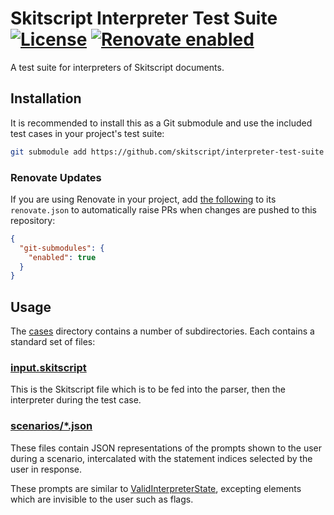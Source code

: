# Skitscript Interpreter Test Suite [![License](https://img.shields.io/github/license/skitscript/interpreter-test-suite.svg)](https://github.com/skitscript/interpreter-test-suite/blob/main/license) [![Renovate enabled](https://img.shields.io/badge/renovate-enabled-brightgreen.svg)](https://renovatebot.com/)

A test suite for interpreters of Skitscript documents.

## Installation

It is recommended to install this as a Git submodule and use the included test
cases in your project's test suite:

```bash
git submodule add https://github.com/skitscript/interpreter-test-suite submodules/skitscript/interpreter-test-suite
```

### Renovate Updates

If you are using Renovate in your project, add
[the following](https://docs.renovatebot.com/modules/manager/git-submodules/) to
its `renovate.json` to automatically raise PRs when changes are pushed to this
repository:

```json
{
  "git-submodules": {
    "enabled": true
  }
}
```

## Usage

The [cases](./cases) directory contains a number of subdirectories.  Each
contains a standard set of files:

### [input.skitscript](./cases/four-decisions/input.skitscript)

This is the Skitscript file which is to be fed into the parser, then the
interpreter during the test case.

### [scenarios/*.json](./cases/four-decisions/scenarios/a-a-a-a.json)

These files contain JSON representations of the prompts shown to the user during
a scenario, intercalated with the statement indices selected by the user in
response.

These prompts are similar to
[ValidInterpreterState](https://github.com/skitscript/types-nodejs/blob/main/ValidInterpreterState/index.ts),
excepting elements which are invisible to the user such as flags.
